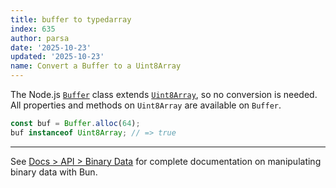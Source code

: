 ```yaml
---
title: buffer to typedarray
index: 635
author: parsa
date: '2025-10-23'
updated: '2025-10-23'
name: Convert a Buffer to a Uint8Array
---
```


The Node.js [`Buffer`](https://nodejs.org/api/buffer.html) class extends [`Uint8Array`](https://developer.mozilla.org/en-US/docs/Web/JavaScript/Reference/Global_Objects/Uint8Array), so no conversion is needed. All properties and methods on `Uint8Array` are available on `Buffer`.

```ts
const buf = Buffer.alloc(64);
buf instanceof Uint8Array; // => true
```

---

See [Docs > API > Binary Data](https://bun.sh/docs/api/binary-data#conversion) for complete documentation on manipulating binary data with Bun.
